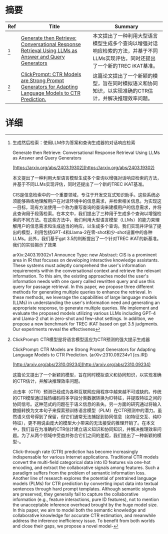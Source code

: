 # 摘要

| Ref | Title | Summary |
| --- | --- | --- |
| [^1] | [Generate then Retrieve: Conversational Response Retrieval Using LLMs as Answer and Query Generators](https://arxiv.org/abs/2403.19302) | 本文提出了一种利用大型语言模型生成多个查询以增强对话响应检索的方法，并基于不同LLMs实现评估，同时还提出了一个新的TREC iKAT基准。 |
| [^2] | [ClickPrompt: CTR Models are Strong Prompt Generators for Adapting Language Models to CTR Prediction.](http://arxiv.org/abs/2310.09234) | 这篇论文提出了一个新颖的模型，旨在同时模拟语义和协同知识，以实现准确的CTR估计，并解决推理效率问题。 |

# 详细

[^1]: 生成然后检索：使用LLM作为答案和查询生成器的对话响应检索

    Generate then Retrieve: Conversational Response Retrieval Using LLMs as Answer and Query Generators

    [https://arxiv.org/abs/2403.19302](https://arxiv.org/abs/2403.19302)

    本文提出了一种利用大型语言模型生成多个查询以增强对话响应检索的方法，并基于不同LLMs实现评估，同时还提出了一个新的TREC iKAT基准。

    

    CIS是信息检索中的一个重要领域，专注于开发交互式知识助手。这些系统必须能够熟练地理解用户在对话环境中的信息需求，并检索相关信息。为实现这一目标，现有方法使用一个称为重写查询的查询来建模用户的信息需求，并将此查询用于段落检索。在本文中，我们提出了三种用于生成多个查询以增强检索的不同方法。在这些方法中，我们利用大型语言模型（LLMs）的能力来理解用户的信息需求和生成适当的响应，以生成多个查询。我们实现并评估了提出的模型，利用包括GPT-4和Llama-2在零-shot和少-shot设置中的各种LLMs。此外，我们基于gpt 3.5的判断提出了一个针对TREC iKAT的新基准。我们的实验揭示了效果

    arXiv:2403.19302v1 Announce Type: new  Abstract: CIS is a prominent area in IR that focuses on developing interactive knowledge assistants. These systems must adeptly comprehend the user's information requirements within the conversational context and retrieve the relevant information. To this aim, the existing approaches model the user's information needs with one query called rewritten query and use this query for passage retrieval. In this paper, we propose three different methods for generating multiple queries to enhance the retrieval. In these methods, we leverage the capabilities of large language models (LLMs) in understanding the user's information need and generating an appropriate response, to generate multiple queries. We implement and evaluate the proposed models utilizing various LLMs including GPT-4 and Llama-2 chat in zero-shot and few-shot settings. In addition, we propose a new benchmark for TREC iKAT based on gpt 3.5 judgments. Our experiments reveal the effectivenes
    
[^2]: ClickPrompt: CTR模型是将语言模型适应为CTR预测的强大提示生成器

    ClickPrompt: CTR Models are Strong Prompt Generators for Adapting Language Models to CTR Prediction. (arXiv:2310.09234v1 [cs.IR])

    [http://arxiv.org/abs/2310.09234](http://arxiv.org/abs/2310.09234)

    这篇论文提出了一个新颖的模型，旨在同时模拟语义和协同知识，以实现准确的CTR估计，并解决推理效率问题。

    

    点击率（CTR）预测已经成为各种互联网应用程序中越来越不可或缺的。传统的CTR模型通过独热编码将多字段分类数据转换为ID特征，并提取特征之间的协同信号。这种范式的问题在于语义信息的丢失。另一方面的研究通过将输入数据转换为文本句子来探索预训练语言模型（PLM）在CTR预测中的潜力。虽然语义信号得到了保留，但它们通常无法捕捉到协同信息（如特征交互、纯ID特征），更不用说由庞大的模型大小带来的无法接受的推理开销了。在本文中，我们旨在为准确的CTR估计建立语义知识和协同知识，并解决推理效率问题。为了从两个领域中受益并弥合它们之间的差距，我们提出了一种新颖的模型-。

    Click-through rate (CTR) prediction has become increasingly indispensable for various Internet applications. Traditional CTR models convert the multi-field categorical data into ID features via one-hot encoding, and extract the collaborative signals among features. Such a paradigm suffers from the problem of semantic information loss. Another line of research explores the potential of pretrained language models (PLMs) for CTR prediction by converting input data into textual sentences through hard prompt templates. Although semantic signals are preserved, they generally fail to capture the collaborative information (e.g., feature interactions, pure ID features), not to mention the unacceptable inference overhead brought by the huge model size. In this paper, we aim to model both the semantic knowledge and collaborative knowledge for accurate CTR estimation, and meanwhile address the inference inefficiency issue. To benefit from both worlds and close their gaps, we propose a novel model-
    

